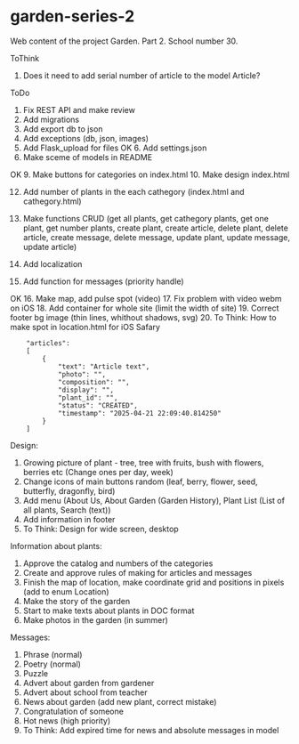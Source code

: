 # garden-series-2
Web content of the project Garden. Part 2. School number 30.

ToThink
1. Does it need to add serial number of article to the model Article?

ToDo
1. Fix REST API and make review
2. Add migrations
3. Add export db to json
4. Add exceptions (db, json, images)
5. Add Flask_upload for files
OK 6. Add settings.json
7. Make sceme of models in README

OK 9. Make buttons for categories on index.html
10. Make design index.html

12. Add number of plants in the each cathegory (index.html and cathegory.html)

13. Make functions CRUD (get all plants, get cathegory plants, get one plant, get number plants,
create plant, create article, delete plant, delete article, create message, delete message, update plant, update message, update article)

14. Add localization

15. Add function for messages (priority handle)

OK 16. Make map, add pulse spot (video)
17. Fix problem with video webm on iOS
18. Add container for whole site (limit the width of site)
19. Correct footer bg image (thin lines, whithout shadows, svg)
20. To Think: How to make spot in location.html for iOS Safary




        "articles": 
        [
            {
                "text": "Article text",
                "photo": "",
                "composition": "",
                "display": "",
                "plant_id": "",
                "status": "CREATED",
                "timestamp": "2025-04-21 22:09:40.814250"
            }
        ]

Design:
1. Growing picture of plant - tree, tree with fruits, bush with flowers, berries etc (Change ones per day, week)
2. Change icons of main buttons random (leaf, berry, flower, seed, butterfly, dragonfly, bird)
3. Add menu (About Us, About Garden (Garden History), Plant List (List of all plants, Search (text))
4. Add information in footer
5. To Think: Design for wide screen, desktop

Information about plants:
1. Approve the catalog and numbers of the categories
2. Create and approve rules of making for articles and messages
3. Finish the map of location, make coordinate grid and positions in pixels (add to enum Location)
4. Make the story of the garden
5. Start to make texts about plants in DOC format
6. Make photos in the garden (in summer)

Messages:
1. Phrase (normal)
2. Poetry (normal)
3. Puzzle
3. Advert about garden from gardener
4. Advert about school from teacher
5. News about garden (add new plant, correct mistake)
6. Сongratulation of someone
7. Hot news (high priority)
8. To Think: Add expired time for news and absolute messages in model
